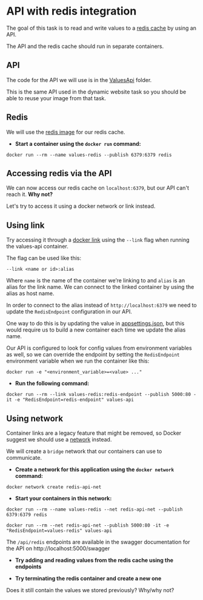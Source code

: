 # API with redis integration

The goal of this task is to read and write values to a [redis cache](https://redis.io/) by using an API.

The API and the redis cache should run in separate containers.

## API
The code for the API we will use is in the [ValuesApi](../ValuesApi) folder.

This is the same API used in the dynamic website task so you should be able to reuse your image from that task.

## Redis
We will use the [redis image](https://hub.docker.com/_/redis) for our redis cache.

- **Start a container using the `docker run` command:**

```
docker run --rm --name values-redis --publish 6379:6379 redis
```

## Accessing redis via the API
We can now access our redis cache on `localhost:6379`, but our API can't reach it. **Why not?**

Let's try to access it using a docker network or link instead.

## Using link
Try accessing it through a [docker link](https://docs.docker.com/network/links/) using the `--link` flag when running the values-api container.

The flag can be used like this:
```
--link <name or id>:alias
```

Where `name` is the name of the container we’re linking to and  `alias` is an alias for the link name. We can connect to the linked container by using the alias as host name.

In order to connect to the alias instead of `http://localhost:6379` we need to update the `RedisEndpoint` configuration in our API.

One way to do this is by updating the value in [appsettings.json](../ValuesApi/appsettings.json), but this would require us to build a new container each time we update the alias name.

Our API is configured to look for config values from environment variables as well, so we can override the endpoint by setting the `RedisEndpoint` environment variable when we run the container like this:
```
docker run -e "<environment_variable>=<value> ..."
```

- **Run the following command:**

```
docker run --rm --link values-redis:redis-endpoint --publish 5000:80 -it -e "RedisEndpoint=redis-endpoint" values-api
```

## Using network

Container links are a legacy feature that might be removed, so Docker suggest we should use a [network](https://docs.docker.com/network/) instead.

We will create a `bridge` network that our containers can use to communicate.

- **Create a network for this application using the `docker network` command:**

```
docker network create redis-api-net
```

- **Start your containers in this network:**

```
docker run --rm --name values-redis --net redis-api-net --publish 6379:6379 redis
```

```
docker run --rm --net redis-api-net --publish 5000:80 -it -e "RedisEndpoint=values-redis" values-api
```

The `/api/redis` endpoints are available in the swagger documentation for the API on http://localhost:5000/swagger

- **Try adding and reading values from the redis cache using the endpoints**

- **Try terminating the redis container and create a new one**

Does it still contain the values we stored previously? Why/why not?
